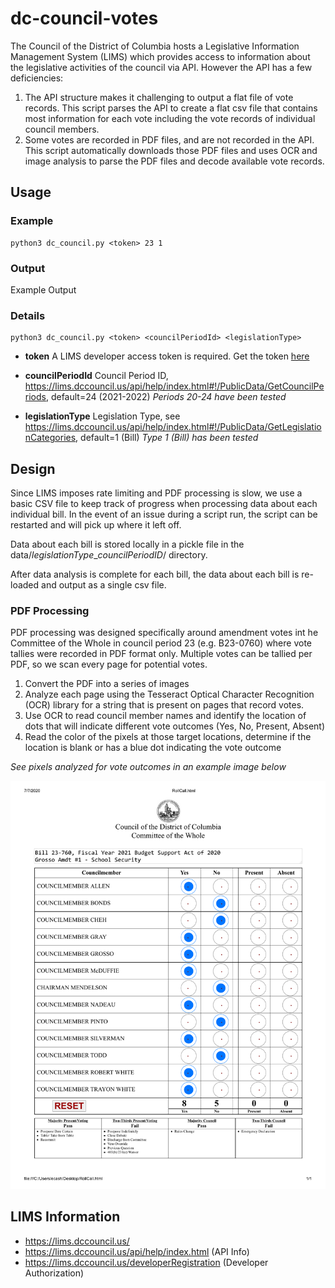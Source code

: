# dc-council-votes
The Council of the District of Columbia hosts a Legislative Information Management System (LIMS) which provides access to information about the legislative activities of the council via API. However the API has a few deficiencies: 
1. The API structure makes it challenging to output a flat file of vote records. This script parses the API to create a flat csv file that contains most information for each vote including the vote records of individual council members. 
2. Some votes are recorded in PDF files, and are not recorded in the API. This script automatically downloads those PDF files and uses OCR and image analysis to parse the PDF files and decode available vote records.

## Usage

### Example
```
python3 dc_council.py <token> 23 1
```

### Output
Example Output [](outputListOfVotes_1_23.csv)

### Details
```
python3 dc_council.py <token> <councilPeriodId> <legislationType>
```

  - **token**   A LIMS developer access token is required. Get the token [here](https://lims.dccouncil.us/developerRegistration)
  -  **councilPeriodId**  Council Period ID, https://lims.dccouncil.us/api/help/index.html#!/PublicData/GetCouncilPeriods, default=24 (2021-2022)
*Periods 20-24 have been tested*  

  - **legislationType**  Legislation Type, see https://lims.dccouncil.us/api/help/index.html#!/PublicData/GetLegislationCategories, default=1 (Bill)
  *Type 1 (Bill) has been tested*



## Design
Since LIMS imposes rate limiting and PDF processing is slow, we use a basic CSV file to keep track of progress when processing data about each individual bill. In the event of an issue during a script run, the script can be restarted and will pick up where it left off. 

Data about each bill is stored locally in a pickle file in the data/*legislationType*_*councilPeriodID*/ directory.

After data analysis is complete for each bill, the data about each bill is re-loaded and output as a single csv file.

### PDF Processing
PDF processing was designed specifically around amendment votes int he Committee of the Whole in council period 23 (e.g. B23-0760) where vote tallies were recorded in PDF format only. Multiple votes can be tallied per PDF, so we scan every page for potential votes. 
1. Convert the PDF into a series of images
2. Analyze each page using the Tesseract Optical Character Recognition (OCR) library for a string that is present on pages that record votes.
3. Use OCR to read council member names and identify the location of dots that will indicate different vote outcomes (Yes, No, Present, Absent)
4. Read the color of the pixels at those target locations, determine if the location is blank or has a blue dot indicating the vote outcome

*See pixels analyzed for vote outcomes in an example image below*

![pdf processing LIMS dc council data](test.png)


## LIMS Information
- https://lims.dccouncil.us/ 
- https://lims.dccouncil.us/api/help/index.html (API Info)
- https://lims.dccouncil.us/developerRegistration (Developer Authorization)
